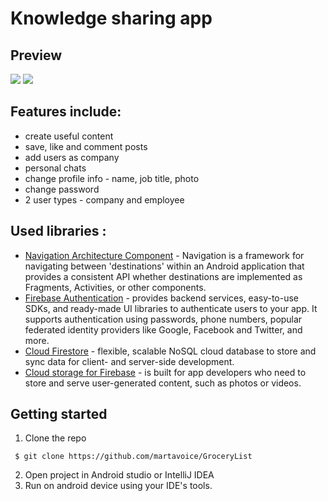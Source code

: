 # Knowledge sharing app

## Preview
![](demo1.gif) 
![](demo2.gif)

## Features include:
* create useful content
* save, like and comment posts
* add users as company
* personal chats
* change profile info - name, job title, photo 
* change password
* 2 user types - company and employee

## Used libraries :
* [Navigation Architecture Component](https://developer.android.com/guide/navigation/navigation-getting-started?authuser=3) - Navigation is a framework for navigating between 'destinations' within an Android application that provides a consistent API whether destinations are implemented as Fragments, Activities, or other components.
* [Firebase Authentication](https://firebase.google.com/docs/auth) - provides backend services, easy-to-use SDKs, and ready-made UI libraries to authenticate users to your app. It supports authentication using passwords, phone numbers, popular federated identity providers like Google, Facebook and Twitter, and more.
* [Cloud Firestore](https://firebase.google.com/docs/firestore) - flexible, scalable NoSQL cloud database to store and sync data for client- and server-side development.
* [Cloud storage for Firebase](https://firebase.google.com/docs/storage) - is built for app developers who need to store and serve user-generated content, such as photos or videos.

## Getting started
1. Clone the repo
```
 $ git clone https://github.com/martavoice/GroceryList
 ```
2. Open project in Android studio or IntelliJ IDEA
3. Run on android device using your IDE's tools.
